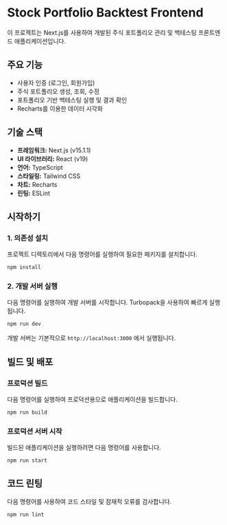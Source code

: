 # Stock Portfolio Backtest Frontend

이 프로젝트는 Next.js를 사용하여 개발된 주식 포트폴리오 관리 및 백테스팅 프론트엔드 애플리케이션입니다.

## 주요 기능

*   사용자 인증 (로그인, 회원가입)
*   주식 포트폴리오 생성, 조회, 수정
*   포트폴리오 기반 백테스팅 실행 및 결과 확인
*   Recharts를 이용한 데이터 시각화

## 기술 스택

*   **프레임워크:** Next.js (v15.1.1)
*   **UI 라이브러리:** React (v19)
*   **언어:** TypeScript
*   **스타일링:** Tailwind CSS
*   **차트:** Recharts
*   **린팅:** ESLint

## 시작하기

### 1. 의존성 설치

프로젝트 디렉토리에서 다음 명령어를 실행하여 필요한 패키지를 설치합니다.

```bash
npm install
```

### 2. 개발 서버 실행

다음 명령어를 실행하여 개발 서버를 시작합니다. Turbopack을 사용하여 빠르게 실행됩니다.

```bash
npm run dev
```

개발 서버는 기본적으로 `http://localhost:3000` 에서 실행됩니다.

## 빌드 및 배포

### 프로덕션 빌드

다음 명령어를 실행하여 프로덕션용으로 애플리케이션을 빌드합니다.

```bash
npm run build
```

### 프로덕션 서버 시작

빌드된 애플리케이션을 실행하려면 다음 명령어를 사용합니다.

```bash
npm run start
```

## 코드 린팅

다음 명령어를 사용하여 코드 스타일 및 잠재적 오류를 검사합니다.

```bash
npm run lint
